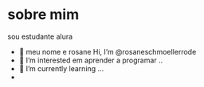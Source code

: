 # sobre mim 
sou estudante alura 
- 👋 meu nome e rosane Hi, I’m @rosaneschmoellerrode
- 👀 I’m interested em aprender a programar ..
- 🌱 I’m currently learning ...
- 

<!---
rosaneschmoellerrode/rosaneschmoellerrode is a ✨ special ✨ repository because its `README.md` (this file) appears on your GitHub profile.
You can click the Preview link to take a look at your changes.
--->
